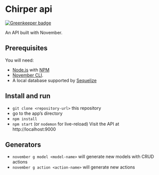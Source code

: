 # Chirper api

[![Greenkeeper badge](https://badges.greenkeeper.io/BigGillyStyle/chirper-api.svg)](https://greenkeeper.io/)

An API built with November.

Prerequisites
-------------
You will need:
- [Node.js](https://nodejs.org) with [NPM](https://www.npmjs.com)
- [November CLI](https://github.com/t4t5/november-cli).
- A local database supported by [Sequelize](http://docs.sequelizejs.com/en/latest)


Install and run
---------------
- `git clone <repository-url>` this repository
- go to the app’s directory
- `npm install`
- `npm start` (or `nodemon` for live-reload)
Visit the API at http://localhost:9000

Generators
----------
- `november g model <model-name>` will generate new models with CRUD actions
- `november g action <action-name>` will generate new actions